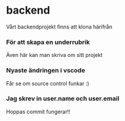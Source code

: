 # backend
Vårt backendprojekt finns att klona härifrån
### För att skapa en underrubrik
Även här kan man skriva om sitt projekt
### Nyaste ändringen i vscode
Får se om source control funkar :)
### Jag skrev in user.name och user.email
Hoppas commit fungerar!! 
